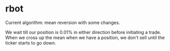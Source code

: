 # rbot


Current algorithm: mean reversion with some changes.

We wait till our position is 0.01% in either direction before initiating a trade.  When we cross up the mean when we have a position, we don't sell until the ticker starts to go down.
